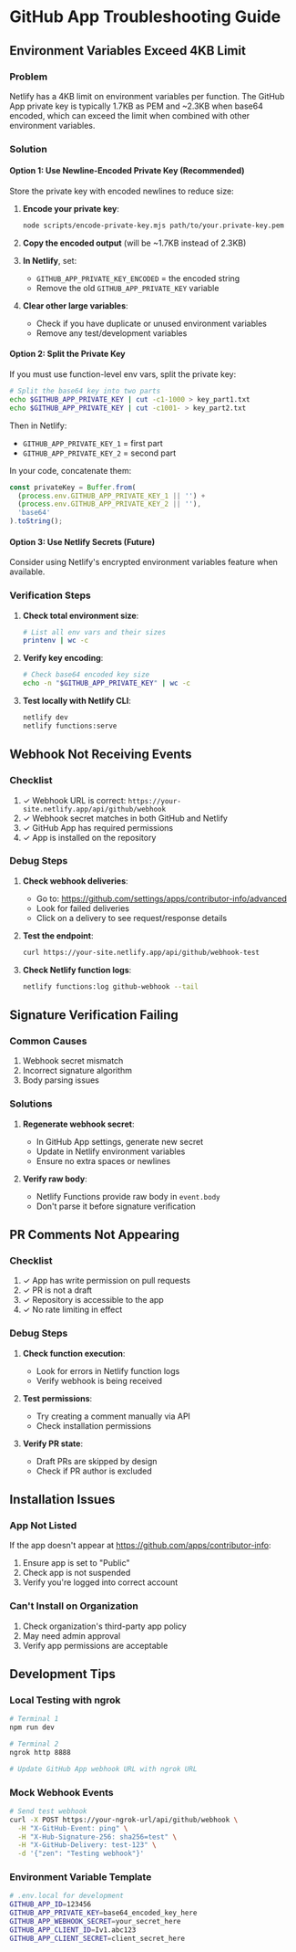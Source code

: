 # GitHub App Troubleshooting Guide

## Environment Variables Exceed 4KB Limit

### Problem
Netlify has a 4KB limit on environment variables per function. The GitHub App private key is typically 1.7KB as PEM and ~2.3KB when base64 encoded, which can exceed the limit when combined with other environment variables.

### Solution

#### Option 1: Use Newline-Encoded Private Key (Recommended)
Store the private key with encoded newlines to reduce size:

1. **Encode your private key**:
   ```bash
   node scripts/encode-private-key.mjs path/to/your.private-key.pem
   ```

2. **Copy the encoded output** (will be ~1.7KB instead of 2.3KB)

3. **In Netlify**, set:
   - `GITHUB_APP_PRIVATE_KEY_ENCODED` = the encoded string
   - Remove the old `GITHUB_APP_PRIVATE_KEY` variable

4. **Clear other large variables**:
   - Check if you have duplicate or unused environment variables
   - Remove any test/development variables

#### Option 2: Split the Private Key
If you must use function-level env vars, split the private key:

```bash
# Split the base64 key into two parts
echo $GITHUB_APP_PRIVATE_KEY | cut -c1-1000 > key_part1.txt
echo $GITHUB_APP_PRIVATE_KEY | cut -c1001- > key_part2.txt
```

Then in Netlify:
- `GITHUB_APP_PRIVATE_KEY_1` = first part
- `GITHUB_APP_PRIVATE_KEY_2` = second part

In your code, concatenate them:
```javascript
const privateKey = Buffer.from(
  (process.env.GITHUB_APP_PRIVATE_KEY_1 || '') + 
  (process.env.GITHUB_APP_PRIVATE_KEY_2 || ''),
  'base64'
).toString();
```

#### Option 3: Use Netlify Secrets (Future)
Consider using Netlify's encrypted environment variables feature when available.

### Verification Steps

1. **Check total environment size**:
   ```bash
   # List all env vars and their sizes
   printenv | wc -c
   ```

2. **Verify key encoding**:
   ```bash
   # Check base64 encoded key size
   echo -n "$GITHUB_APP_PRIVATE_KEY" | wc -c
   ```

3. **Test locally with Netlify CLI**:
   ```bash
   netlify dev
   netlify functions:serve
   ```

## Webhook Not Receiving Events

### Checklist
1. ✓ Webhook URL is correct: `https://your-site.netlify.app/api/github/webhook`
2. ✓ Webhook secret matches in both GitHub and Netlify
3. ✓ GitHub App has required permissions
4. ✓ App is installed on the repository

### Debug Steps

1. **Check webhook deliveries**:
   - Go to: https://github.com/settings/apps/contributor-info/advanced
   - Look for failed deliveries
   - Click on a delivery to see request/response details

2. **Test the endpoint**:
   ```bash
   curl https://your-site.netlify.app/api/github/webhook-test
   ```

3. **Check Netlify function logs**:
   ```bash
   netlify functions:log github-webhook --tail
   ```

## Signature Verification Failing

### Common Causes
1. Webhook secret mismatch
2. Incorrect signature algorithm
3. Body parsing issues

### Solutions

1. **Regenerate webhook secret**:
   - In GitHub App settings, generate new secret
   - Update in Netlify environment variables
   - Ensure no extra spaces or newlines

2. **Verify raw body**:
   - Netlify Functions provide raw body in `event.body`
   - Don't parse it before signature verification

## PR Comments Not Appearing

### Checklist
1. ✓ App has write permission on pull requests
2. ✓ PR is not a draft
3. ✓ Repository is accessible to the app
4. ✓ No rate limiting in effect

### Debug Steps

1. **Check function execution**:
   - Look for errors in Netlify function logs
   - Verify webhook is being received

2. **Test permissions**:
   - Try creating a comment manually via API
   - Check installation permissions

3. **Verify PR state**:
   - Draft PRs are skipped by design
   - Check if PR author is excluded

## Installation Issues

### App Not Listed
If the app doesn't appear at https://github.com/apps/contributor-info:
1. Ensure app is set to "Public"
2. Check app is not suspended
3. Verify you're logged into correct account

### Can't Install on Organization
1. Check organization's third-party app policy
2. May need admin approval
3. Verify app permissions are acceptable

## Development Tips

### Local Testing with ngrok
```bash
# Terminal 1
npm run dev

# Terminal 2
ngrok http 8888

# Update GitHub App webhook URL with ngrok URL
```

### Mock Webhook Events
```bash
# Send test webhook
curl -X POST https://your-ngrok-url/api/github/webhook \
  -H "X-GitHub-Event: ping" \
  -H "X-Hub-Signature-256: sha256=test" \
  -H "X-GitHub-Delivery: test-123" \
  -d '{"zen": "Testing webhook"}'
```

### Environment Variable Template
```bash
# .env.local for development
GITHUB_APP_ID=123456
GITHUB_APP_PRIVATE_KEY=base64_encoded_key_here
GITHUB_APP_WEBHOOK_SECRET=your_secret_here
GITHUB_APP_CLIENT_ID=Iv1.abc123
GITHUB_APP_CLIENT_SECRET=client_secret_here
```